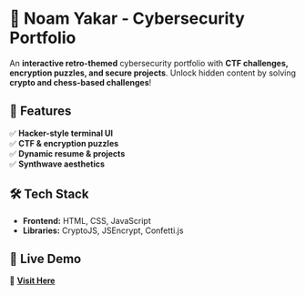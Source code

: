 # 🚀 Noam Yakar - Cybersecurity Portfolio  

An **interactive retro-themed** cybersecurity portfolio with **CTF challenges, encryption puzzles, and secure projects**. Unlock hidden content by solving **crypto and chess-based challenges**!  

## 🔑 Features  
✅ **Hacker-style terminal UI**  
✅ **CTF & encryption puzzles**  
✅ **Dynamic resume & projects**  
✅ **Synthwave aesthetics**  

## 🛠️ Tech Stack  
- **Frontend:** HTML, CSS, JavaScript  
- **Libraries:** CryptoJS, JSEncrypt, Confetti.js  

## 🚀 Live Demo  
🔗 **[Visit Here](https://noamadept.github.io/noamPortfolio.github.io/)**  
